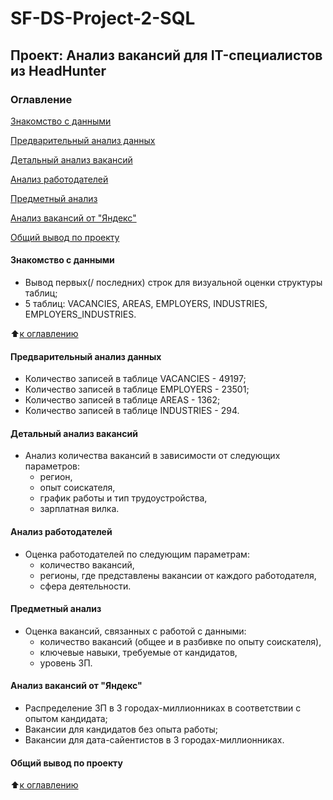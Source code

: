 # SF-DS-Project-2-SQL
## Проект: Анализ вакансий для IT-специалистов из HeadHunter

### Оглавление
[Знакомство с данными](https://github.com/LiliyaKazykhanova/SF-DS-Project-2/blob/main/README.md#Знакомство-с-данными)

[Предварительный анализ данных](https://github.com/LiliyaKazykhanova/SF-DS-Project-2/blob/main/README.md#Предварительный-анализ-данных)

[Детальный анализ вакансий](https://github.com/LiliyaKazykhanova/SF-DS-Project-2/blob/main/README.md#Детальный-анализ-вакансий)

[Анализ работодателей](https://github.com/LiliyaKazykhanova/SF-DS-Project-2/blob/main/README.md#Анализ-работодателей)

[Предметный анализ](https://github.com/LiliyaKazykhanova/SF-DS-Project-2/blob/main/README.md#Предметный-анализ)

[Анализ вакансий от "Яндекс"](https://github.com/LiliyaKazykhanova/SF-DS-Project-2/blob/main/README.md#Анализ-вакансий-от-"Яндекс")

[Общий вывод по проекту](https://github.com/LiliyaKazykhanova/SF-DS-Project-2/blob/main/README.md#Общий-вывод-по-проекту)

#### Знакомство с данными
- Вывод первых(/ последних) строк для визуальной оценки структуры таблиц;
- 5 таблиц: VACANCIES, AREAS, EMPLOYERS, INDUSTRIES, EMPLOYERS_INDUSTRIES.

:arrow_up:[к оглавлению](https://github.com/LiliyaKazykhanova/SF-DS-Project-2/blob/main/README.md#Оглавление)

#### Предварительный анализ данных
- Количество записей в таблице VACANCIES - 49197;
- Количество записей в таблице EMPLOYERS - 23501;
- Количество записей в таблице AREAS - 1362;
- Количество записей в таблице INDUSTRIES - 294.

#### Детальный анализ вакансий
- Анализ количества вакансий в зависимости от следующих параметров:
    * регион,
    * опыт соискателя,
    * график работы и тип трудоустройства,
    * зарплатная вилка.

#### Анализ работодателей
- Оценка работодателей по следующим параметрам:
    * количество вакансий,
    * регионы, где представлены вакансии от каждого работодателя,
    * сфера деятельности.

#### Предметный анализ
- Оценка вакансий, связанных с работой с данными:
    * количество вакансий (общее и в разбивке по опыту соискателя),
    * ключевые навыки, требуемые от кандидатов,
    * уровень ЗП.

#### Анализ вакансий от "Яндекс"
- Распределение ЗП в 3 городах-миллионниках в соответствии с опытом кандидата;
- Вакансии для кандидатов без опыта работы;
- Вакансии для дата-сайентистов в 3 городах-миллионниках.

#### Общий вывод по проекту

:arrow_up:[к оглавлению](https://github.com/LiliyaKazykhanova/SF-DS-Project-2/blob/main/README.md#Оглавление)

